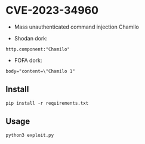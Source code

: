 # CVE-2023-34960
- Mass unauthenticated command injection Chamilo

- Shodan dork:
```
http.component:"Chamilo"
```
- FOFA dork:
```
body="content=\"Chamilo 1"
```
## Install
```
pip install -r requirements.txt
```
## Usage
```
python3 exploit.py
```
